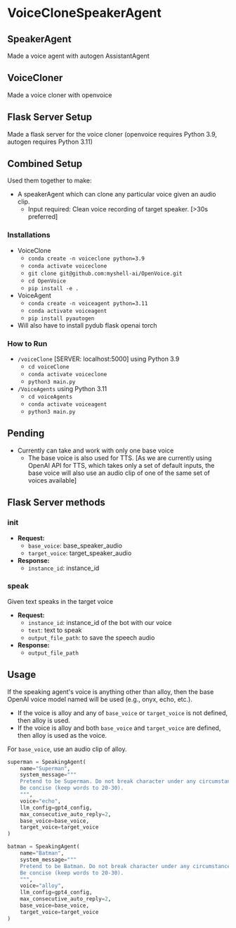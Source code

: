 # VoiceCloneSpeakerAgent

## SpeakerAgent
Made a voice agent with autogen AssistantAgent

## VoiceCloner
Made a voice cloner with openvoice

## Flask Server Setup
Made a flask server for the voice cloner (openvoice requires Python 3.9, autogen requires Python 3.11)

## Combined Setup
Used them together to make:
- A speakerAgent which can clone any particular voice given an audio clip. 
    - Input required: Clean voice recording of target speaker. [>30s preferred]

### Installations
- VoiceClone
  - `conda create -n voiceclone python=3.9`
  - `conda activate voiceclone`
  - `git clone git@github.com:myshell-ai/OpenVoice.git`
  - `cd OpenVoice`
  - `pip install -e .`
- VoiceAgent
  - `conda create -n voiceagent python=3.11`
  - `conda activate voiceagent`
  - `pip install pyautogen`
- Will also have to install 
    pydub
    flask
    openai
    torch

### How to Run
- `/voiceClone` [SERVER: localhost:5000] using Python 3.9
    - `cd voiceClone`
    - `conda activate voiceclone`
    - `python3 main.py`
- `/VoiceAgents` using Python 3.11
    - `cd voiceAgents`
    - `conda activate voiceagent`
    - `python3 main.py`

## Pending
- Currently can take and work with only one base voice
    - The base voice is also used for TTS. [As we are currently using OpenAI API for TTS, which takes only a set of default inputs, the base voice will also use an audio clip of one of the same set of voices available]

## Flask Server methods

### init
- **Request:**
    - `base_voice`: base_speaker_audio <mp3 file of base tts voice>
    - `target_voice`: target_speaker_audio <mp3 file of target voice mapping>
- **Response:**
    - `instance_id`: instance_id

### speak
Given text speaks in the target voice
- **Request:**
    - `instance_id`: instance_id of the bot with our voice
    - `text`: text to speak
    - `output_file_path`: to save the speech audio
- **Response:**
    - `output_file_path`

## Usage

If the speaking agent's voice is anything other than alloy, then the base OpenAI voice model named will be used (e.g., onyx, echo, etc.). 

- If the voice is alloy and any of `base_voice` or `target_voice` is not defined, then alloy is used.
- If the voice is alloy and both `base_voice` and `target_voice` are defined, then alloy is used as the voice.

For `base_voice`, use an audio clip of alloy.

```python
superman = SpeakingAgent(
    name="Superman",
    system_message="""
    Pretend to be Superman. Do not break character under any circumstances.
    Be concise (keep words to 20-30).
    """,
    voice="echo",
    llm_config=gpt4_config,
    max_consecutive_auto_reply=2,
    base_voice=base_voice,
    target_voice=target_voice
)

batman = SpeakingAgent(
    name="Batman",
    system_message="""
    Pretend to be Batman. Do not break character under any circumstances.
    Be concise (keep words to 20-30).
    """,
    voice="alloy",
    llm_config=gpt4_config,
    max_consecutive_auto_reply=2,
    base_voice=base_voice,
    target_voice=target_voice
)

